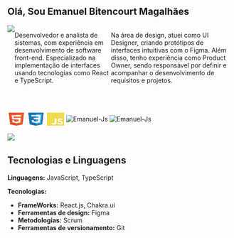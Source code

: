 ## Olá, Sou Emanuel Bitencourt Magalhães
 <div>
  <div style="display:flex">
  <img height="180em" align='right' src="https://github-readme-stats.vercel.app/api/top-langs/?username=emanuelBitenc&theme=dark&show_icons=true&hide_border=true&layout=compact"/>
   <p> Desenvolvedor e analista de sistemas, com experiência em desenvolvimento de software front-end. Especializado na implementação de interfaces usando tecnologias como React e TypeScript. 

Na área de design, atuei como UI Designer, criando protótipos de interfaces intuitivas com o Figma. Além disso, tenho experiência como Product Owner, sendo responsável por definir e acompanhar o desenvolvimento de requisitos e projetos.</p> 
 </div>


<div style="display: inline_block"><br>
 
  <img align="center" alt="Emanuel-HTML" height="30" width="40" src="https://raw.githubusercontent.com/devicons/devicon/master/icons/html5/html5-original.svg">
  <img align="center" alt="Emanuel-CSS" height="30" width="40" src="https://raw.githubusercontent.com/devicons/devicon/master/icons/css3/css3-original.svg">
  <img align="center" alt="Emanuel-Js" height="30" width="40" src="https://raw.githubusercontent.com/devicons/devicon/master/icons/javascript/javascript-plain.svg">
  <img align="center" alt="Emanuel-Js" height="30" width="40" src="https://cdn.jsdelivr.net/gh/devicons/devicon@latest/icons/typescript/typescript-original.svg" />
  <img align="center" alt="Emanuel-Js" height="30" width="40" src="https://cdn.jsdelivr.net/gh/devicons/devicon@latest/icons/react/react-original.svg" />

</div>
<br>
<div> 
  <a href="https://www.linkedin.com/in/emanuelbitencourt/" target="_blank"><img src="https://img.shields.io/badge/-LinkedIn-%230077B5?style=for-the-badge&logo=linkedin&logoColor=white" target="_blank"></a> 
 </div>
 
## Tecnologias e Linguagens

**Linguagens:** JavaScript, TypeScript

**Tecnologias:**

- **FrameWorks:** React.js, Chakra.ui
- **Ferramentas de design:** Figma
- **Metodologias:** Scrum
- **Ferramentas de versionamento:** Git


</div>
